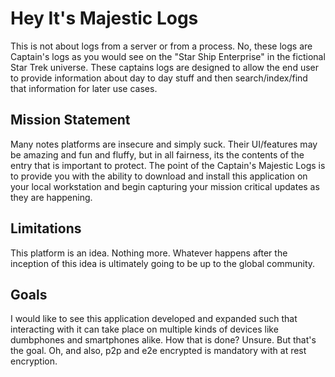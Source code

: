 # Hey It's Majestic Logs

This is not about logs from a server or from a process. No, these logs are Captain's logs as you would see on the "Star Ship Enterprise" in the fictional Star Trek universe. These captains logs are designed to allow the end user to provide information about day to day stuff and then search/index/find that information for later use cases.

## Mission Statement

Many notes platforms are insecure and simply suck. Their UI/features may be amazing and fun and fluffy, but in all fairness, its the contents of the entry that is important to protect. The point of the Captain's Majestic Logs is to provide you with the ability to download and install this application on your local workstation and begin capturing your mission critical updates as they are happening.

## Limitations

This platform is an idea. Nothing more. Whatever happens after the inception of this idea is ultimately going to be up to the global community.

## Goals

I would like to see this application developed and expanded such that interacting with it can take place on multiple kinds of devices like dumbphones and smartphones alike. How that is done? Unsure. But that's the goal. Oh, and also, p2p and e2e encrypted is mandatory with at rest encryption.

